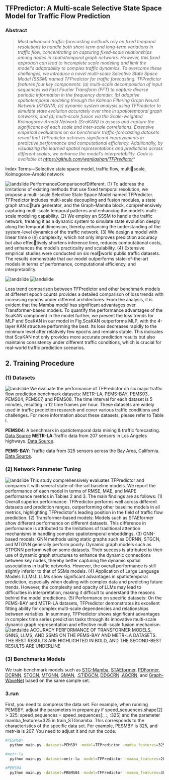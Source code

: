 ## TFPredictor: A Multi-scale Selective State Space Model for Traffic Flow Prediction

### Abstract

> *Most advanced traffic-forecasting methods rely on fixed temporal resolutions to handle both short-term and long-term variations in traffic flow, concentrating on capturing fixed-scale relationships among nodes in spatiotemporal graph networks. However, this fixed approach can lead to incomplete scale modeling and limit the model's adaptability to complex traffic dynamics. To overcome these challenges, we introduce a novel multi-scale Selective State Space Model (SSSM) named TFPredictor for traffic forecasting. TFPredictor features four key components: (a) multi-scale decomposition of input sequences via Fast Fourier Transform (FFT) to capture diverse periodic information in the frequency domain; (b) adaptive spatiotemporal modeling through the Kalman Filtering Graph Neural Network (KFGNN); (c) dynamic system analysis using TFPredictor to simulate state evolution accurately over time in spatiotemporal graph networks; and (d) multi-scale fusion via the Scale-weighted Kolmogorov-Arnold Network (ScaKAN) to assess and capture the significance of each scale and inter-scale correlations. Extensive empirical evaluations on six benchmark traffic-forecasting datasets reveal that TFPredictor achieves significant improvements in predictive performance and computational efficiency. Additionally, by visualizing the learned spatial representations and predictions across different scales, we enhance the model's interpretability. Code is available at https://github.com/wanjiashan/TFPredictor**

Index Terms—Selective state space model, traffic flow, multiscale, Kolmogorov-Arnold network

![landslide](imgs/1.png)
PerformanceComparisonofDifferent.
(1) To address the limitations of existing methods that use
fixed temporal resolution, we propose a multi-scale Selective
State Space Model named TFPredictor. TFPredictor includes
multi-scale decoupling and fusion modules, a state graph structure generator, and the Graph-Mamba block, comprehensively
capturing multi-scale temporal patterns and enhancing the
model’s multi-scale modeling capability.
(2) We employ an SSSM to handle the traffic network,
treating it as a dynamic system to simulate state evolution
deeply along the temporal dimension, thereby enhancing the
understanding of the system-level dynamics of the traffic
network.
(3) We design a model with linear time o (n) complexity,
which not only improves prediction accuracy but also effectively shortens inference time, reduces computational costs,
and enhances the model’s practicality and scalability.
(4) Extensive empirical studies were conducted on six realworld public traffic datasets. The results demonstrate that
our model outperforms state-of-the-art models in terms of
performance, computational efficiency, and interpretability.

![landslide](imgs/2.png)   ![landslide](imgs/2-1.png)

Loss trend comparison between TFPredictor and other benchmark models at different epoch counts
provides a detailed comparison of loss trends with increasing epochs under different architectures. From the analysis, it is evident that the Mamba model has significant advantages over Transformer-based models. To quantify the performance advantages of the ScaKAN component in the model further, we present the loss trends for MLP and ScaKAN in our model in Fig.ScaKAN outperforms MLP, with the 4-layer KAN structure performing the best. Its loss decreases rapidly to the minimum level after relatively few epochs and remains stable. This indicates that ScaKAN not only provides more accurate prediction results but also maintains consistency under different traffic conditions, which is crucial for real-world traffic prediction scenarios.


## 2. Training Procedure
### (1) Datasets
![landslide](imgs/table1.png)
We evaluate the performance of TFPredictor on six major
traffic flow prediction benchmark datasets: METR-LA, PEMS-BAY, PEMS03, PEMS04, PEMS07, and PEMS08. The time
interval for each dataset is 5 minutes, resulting in 12 time
frames per hour. These datasets are widely used in traffic
prediction research and cover various traffic conditions and
challenges. For more information about these datasets, please
refer to Table I.


<b>PEMS04</b>: A benchmark in spatiotemporal data mining & traffic forecasting. [Data Source](link)
<b>METR-LA</b>:Traffic data from 207 sensors in Los Angeles highways. [Data Source](https://github.com/laekov/Traffic-Data).

<b>PEMS-BAY</b>: Traffic data from 325 sensors across the Bay Area, California. [Data Source](link).


### (2) Network Parameter Tuning
![landslide](imgs/table2.png)
This study comprehensively evaluates TFPredictor and compares it with several state-of-the-art baseline models. We report the performance of each model in terms of RMSE, MAE, and MAPE performance metrics in Tables 2 and 3. The main findings are as follows:
(1) Overall superior performance: TFPredictor performs well across different datasets and prediction ranges, outperforming other baseline models in all metrics, highlighting TFPredictor's leading position in the field of traffic flow prediction.
(2) Transformer-based models: Models such as STAEformer show different performance on different datasets. This difference in performance is attributed to the limitations of traditional attention mechanisms in handling complex spatiotemporal embeddings.
(3) GNN-based models: GNN methods using static graphs such as DCRNN, STGCN, and MTGNN generally perform poorly. Dynamic graph models such as STPGNN perform well on some datasets. Their success is attributed to their use of dynamic graph structures to enhance the dynamic connections between key nodes, thereby better capturing the dynamic spatial associations in traffic networks. However, the overall performance is still slightly inferior to that of SSMs models.
(4) Application of Large Language Models (LLMs): LLMs show significant advantages in spatiotemporal prediction, especially when dealing with complex data and predicting future trends. However, the complexity and opacity of LLMs may lead to difficulties in interpretation, making it difficult to understand the reasons behind the model predictions.
(5) Performance on specific datasets: On the PEMS-BAY and METR-LA datasets, TFPredictor demonstrates its excellent fitting ability for complex multi-scale dependencies and relationships between variables.
In summary, TFPredictor shows significant advantages in complex time series prediction tasks through its innovative multi-scale dynamic graph representation and effective multi-scale fusion mechanism.
![landslide](imgs/table3.png)
ACCURACY PERFORMANCE OF TRANSFORMER MODELS, GNNS, LLMS, AND SSMS ON THE PEMS-BAY AND METR-LA DATASETS. THE BEST
RESULTS ARE HIGHLIGHTED IN BOLD, AND THE SECOND-BEST RESULTS ARE UNDERLINE


### (3) Benchmarks Models
We train benchmark models such as <a href="https://github.com/LincanLi98/STG-Mamba" target="_blank">STG-Mamba</a>, <a href="https://github.com/XDZhelheim/STAEformer" target="_blank">STAEformer</a>, <a href="https://github.com/BUAABIGSCity/PDFormer" target="_blank">PDFormer</a>, <a href="https://github.com/chnsh/DCRNN_PyTorch" target="_blank">DCRNN</a>, <a href="https://github.com/hazdzz/STGCN" target="_blank">STGCN</a>, <a href="https://github.com/nnzhan/MTGNN" target="_blank">MTGNN</a>, <a href="https://github.com/zhengchuanpan/GMAN" target="_blank">GMAN</a>, ,<a href="https://github.com/LiuAoyu1998/STIDGCN" target="_blank">STIDGCN</a>, <a href="https://github.com/wengwenchao123/DDGCRN" target="_blank">DDGCRN</a> ,<a href="https://github.com/LeiBAI/AGCRN" target="_blank">AGCRN</a>, and <a href="https://github.com/nnzhan/Graph-WaveNet" target="_blank">Graph-WaveNet</a> based on the same sample set.

### 3.run
First, you need to compress the data set. For example, when running PEMSBY, adjust the parameters in prepare.py if speed_sequences.shape[2] > 325: speed_sequences = speed_sequences[:, :, :325] and the parameter mamba_features=325 in train_STGmamba. This corresponds to the characteristics of the specific data set. For example, PESMBY is 325, and metr-la is 207. You need to adjust it and run the code.
```bash
#PESMSBY
  python main.py -dataset=PEMSBY -model=TFPredictor -mamba_features=325 
```
```bash
#metr-la
  python main.py -dataset=metr-la -model=TFPredictor -mamba_features=207
```
```bash
#PEMS04
  python main.py -dataset=PREMS04 -model=TFPredictor -mamba_features=307
```
